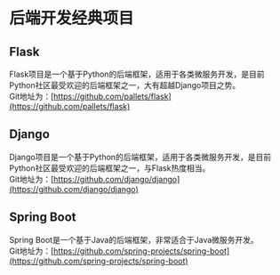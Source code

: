 # 后端开发经典项目
## Flask
Flask项目是一个基于Python的后端框架，适用于各类微服务开发，是目前Python社区最受欢迎的后端框架之一，大有超越Django项目之势。  
Git地址为：[https://github.com/pallets/flask](https://github.com/pallets/flask)

## Django
Django项目是一个基于Python的后端框架，适用于各类微服务开发，是目前Python社区最受欢迎的后端框架之一，与Flask热度相当。  
Git地址为：[https://github.com/django/django](https://github.com/django/django)

## Spring Boot
Spring Boot是一个基于Java的后端框架，非常适合于Java微服务开发。  
Git地址为：[https://github.com/spring-projects/spring-boot](https://github.com/spring-projects/spring-boot)  

